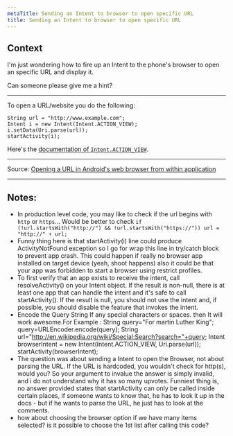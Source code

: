 ```yaml
---
metaTitle: Sending an Intent to browser to open specific URL
title: Sending an Intent to browser to open specific URL
---
```


## Context

I'm just wondering how to fire up an Intent to the phone's browser to open an specific URL and display it.


Can someone please give me a hint?



---

To open a URL/website you do the following:



```
String url = "http://www.example.com";
Intent i = new Intent(Intent.ACTION_VIEW);
i.setData(Uri.parse(url));
startActivity(i);

```

Here's the [documentation of `Intent.ACTION_VIEW`](http://developer.android.com/reference/android/content/Intent.html#ACTION_VIEW).




---


Source: [Opening a URL in Android's web browser from within application](http://programming.guide/java/open-url-in-androids-web-browser.html)



---

## Notes:

- In production level code, you may like to check if the url begins with `http` or `https`... Would be better to check `if (!url.startsWith("http://") && !url.startsWith("https://"))
 url = "http://" + url;`
- Funny thing here is that startActivity(i) line could produce ActivityNotFound exception so I go for wrap this line in try/catch block to prevent app crash. This could happen if really no browser app installed on target device (yeah, shoot happens) also it could be that your app was forbidden to start a browser using restrict profiles.
- To first verify that an app exists to receive the intent, call resolveActivity() on your Intent object. If the result is non-null, there is at least one app that can handle the intent and it's safe to call startActivity(). If the result is null, you should not use the intent and, if possible, you should disable the feature that invokes the intent.
- Encode the Query String 
  If any special characters or spaces. then It will work awesome.For Example :
   String query="For martin Luther King";
  query=URLEncoder.encode(query);
  String url="http://en.wikipedia.org/wiki/Special:Search?search="+query;
  Intent browserIntent = new Intent(Intent.ACTION_VIEW, Uri.parse(url));
  startActivity(browserIntent);
-  The question was about sending a Intent to open the Browser, not about parsing the URL. If the URL is hardcoded, you wouldn't check for http(s), would you? So your argument to invalue the answer is simply invalid, and i do not understand why it has so many upvotes. Funniest thing is, no answer provided states that startActivity can only be called inside certain places, if someone wants to know that, he has to look it up in the docs - but if he wants to parse the URL, he just has to look at the comments.
- how about choosing the browser option if we have many items selected? is it possible to choose the 1st list after calling this code?
